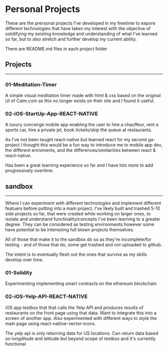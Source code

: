 # Personal Projects

These are the prersonal projects I've developed in my freetime to expore different technologies that have taken my interest with the objective of solidifying my existing knowledge and understanding of what I've learned so far, but to also stretch and further develop my current ability.

There are README.md files in each project folder


## Projects
--------

### 01-Meditation-Timer
A simple visual meditation timer made with html & css based on the original UI of Calm.com as this no longer exists on their site and I found it useful. 

### 02-iOS-StartUp-App-REACT-NATIVE
A luxury conceirge mobile app enabling the user to hire a chauffeur, rent a sports car, hire a private jet, book tickets/skip the queue at restaurants.

As I've not been taught react-native but learned react for my second ga-project I thought this would be a fun way to introduce me to mobile app dev, the different enrivments, and the differences/similarities between react & react-native.

Has been a great learning experience so far and I have lots more to add progressively overtime.


## sandbox
--------

Where I can experiment with different technologies and implement different featuers before putting into a main project. I've likely built and trashed 5-10 side projects so far, that were created while working on larger ones, to isolate and understand functinality/concepts I've been learning to a greater degree. They can be considered as testing environments however some have potential to be interesting full blown projects themselves. 

All of those that make it to the sandbox do so as they're incomplete/for testing - and of those that do, some get trashed and not uploaded to github.

The intent is to eventually flesh out the ones that survive as my skills develop over time.

### 01-Solidity

Experimenting implementing smart contracts on the ethereum blockchain

### 02-iOS-Yelp-API-REACT-NATIVE

iOS app testbox that that calls the Yelp API and produces results of restaurants on the front page using that data. Want to integrate this into a screen of another app. Also experimented with different ways to style the main page using react-naitive-vector-icons.

The yelp api is only returning data for US locations. Can return data based on longditude and latitude but beyond scope of testbox and it's currently functional

